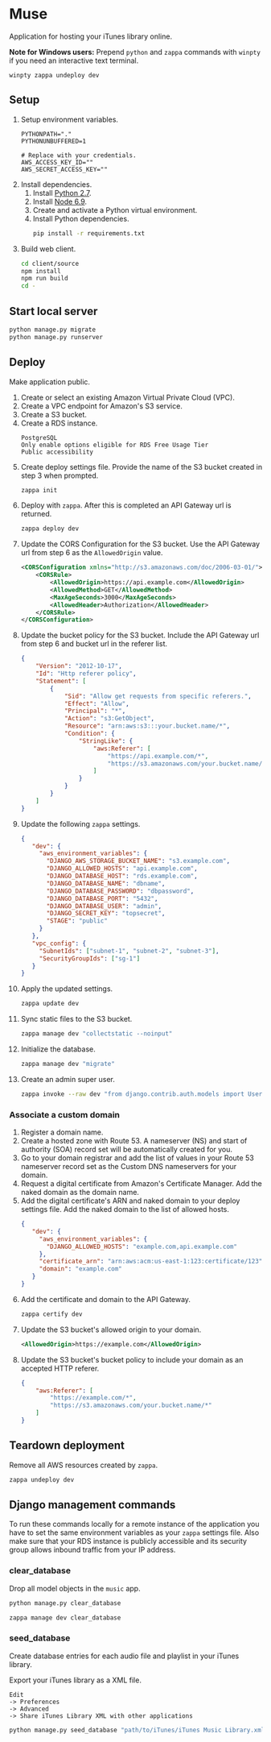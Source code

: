 # Muse

Application for hosting your iTunes library online.

**Note for Windows users:**
Prepend `python` and `zappa` commands with `winpty` if you need an interactive text terminal.

```
winpty zappa undeploy dev
```

## Setup

1. Setup environment variables.
    ```
    PYTHONPATH="."
    PYTHONUNBUFFERED=1
    
    # Replace with your credentials.
    AWS_ACCESS_KEY_ID=""
    AWS_SECRET_ACCESS_KEY=""
    ```
2. Install dependencies.
    1. Install [Python 2.7](https://www.python.org/downloads/).
    2. Install [Node 6.9](https://nodejs.org/en/download/).
    3. Create and activate a Python virtual environment.
    4. Install Python dependencies.
        ```bash
        pip install -r requirements.txt
        ```
3. Build web client.
    ```bash
    cd client/source
    npm install
    npm run build
    cd -
    ```

## Start local server

```bash
python manage.py migrate
python manage.py runserver
```

## Deploy

Make application public.

1. Create or select an existing Amazon Virtual Private Cloud (VPC).
2. Create a VPC endpoint for Amazon's S3 service.
3. Create a S3 bucket.
4. Create a RDS instance.
    ```
    PostgreSQL
    Only enable options eligible for RDS Free Usage Tier
    Public accessibility
    ```
5. Create deploy settings file. Provide the name of the S3 bucket created in step 3 when prompted.
    ```bash
    zappa init
    ```
6. Deploy with `zappa`. After this is completed an API Gateway url is returned.
    ```bash
    zappa deploy dev
    ```
7. Update the CORS Configuration for the S3 bucket. Use the API Gateway url from step 6 as the `AllowedOrigin` value.
    ```xml
    <CORSConfiguration xmlns="http://s3.amazonaws.com/doc/2006-03-01/">
        <CORSRule>
            <AllowedOrigin>https://api.example.com</AllowedOrigin>
            <AllowedMethod>GET</AllowedMethod>
            <MaxAgeSeconds>3000</MaxAgeSeconds>
            <AllowedHeader>Authorization</AllowedHeader>
        </CORSRule>
    </CORSConfiguration>
    ```
8. Update the bucket policy for the S3 bucket. Include the API Gateway url from step 6 and bucket url in the referer list.
    ```json
    {
        "Version": "2012-10-17",
        "Id": "Http referer policy",
        "Statement": [
            {
                "Sid": "Allow get requests from specific referers.",
                "Effect": "Allow",
                "Principal": "*",
                "Action": "s3:GetObject",
                "Resource": "arn:aws:s3:::your.bucket.name/*",
                "Condition": {
                    "StringLike": {
                        "aws:Referer": [
                            "https://api.example.com/*",
                            "https://s3.amazonaws.com/your.bucket.name/*"
                        ]
                    }
                }
            }
        ]
    }
    ```
8. Update the following `zappa` settings.
    ```json
    {
       "dev": {
         "aws_environment_variables": {
           "DJANGO_AWS_STORAGE_BUCKET_NAME": "s3.example.com",
           "DJANGO_ALLOWED_HOSTS": "api.example.com",
           "DJANGO_DATABASE_HOST": "rds.example.com",
           "DJANGO_DATABASE_NAME": "dbname",
           "DJANGO_DATABASE_PASSWORD": "dbpassword",
           "DJANGO_DATABASE_PORT": "5432",
           "DJANGO_DATABASE_USER": "admin",
           "DJANGO_SECRET_KEY": "topsecret",
           "STAGE": "public"
         }
       },
       "vpc_config": {
         "SubnetIds": ["subnet-1", "subnet-2", "subnet-3"],
         "SecurityGroupIds": ["sg-1"]
       }
    }
    ```
9. Apply the updated settings.
    ```bash
    zappa update dev
    ```
10. Sync static files to the S3 bucket.
    ```bash
    zappa manage dev "collectstatic --noinput"
    ```
11. Initialize the database.
    ```bash
    zappa manage dev "migrate"
    ```
12. Create an admin super user.
    ```bash
    zappa invoke --raw dev "from django.contrib.auth.models import User; User.objects.create_superuser('admin', 'admin@example.com', 'password')"
    ```

### Associate a custom domain
1. Register a domain name.
2. Create a hosted zone with Route 53. A nameserver (NS) and start of authority (SOA) record set will be automatically created for you.
3. Go to your domain registrar and add the list of values in your Route 53 nameserver record set as the Custom DNS nameservers for your domain.
4. Request a digital certificate from Amazon's Certificate Manager. Add the naked domain as the domain name.
5. Add the digital certificate's ARN and naked domain to your deploy settings file. Add the naked domain to the list of allowed hosts.
    ```json
    {
       "dev": {
         "aws_environment_variables": {
           "DJANGO_ALLOWED_HOSTS": "example.com,api.example.com"
         },
         "certificate_arn": "arn:aws:acm:us-east-1:123:certificate/123",
         "domain": "example.com"
       }
    }
    ```
6. Add the certificate and domain to the API Gateway.
    ```bash
    zappa certify dev
    ```
7. Update the S3 bucket's allowed origin to your domain.
    ```xml
    <AllowedOrigin>https://example.com</AllowedOrigin>
    ```
8. Update the S3 bucket's bucket policy to include your domain as an accepted HTTP referer.
    ```json
    {
        "aws:Referer": [
            "https://example.com/*",
            "https://s3.amazonaws.com/your.bucket.name/*"
        ]
    }
    ```

## Teardown deployment
Remove all AWS resources created by `zappa`.

```bash
zappa undeploy dev
```

## Django management commands

To run these commands locally for a remote instance of the application you have to set the same environment variables as your `zappa` settings file.
Also make sure that your RDS instance is publicly accessible and its security group allows inbound traffic from your IP address.

### clear_database

Drop all model objects in the `music` app.

```bash
python manage.py clear_database
```
```bash
zappa manage dev clear_database
```

### seed_database

Create database entries for each audio file and playlist in your iTunes library.

Export your iTunes library as a XML file.
```
Edit
-> Preferences
-> Advanced
-> Share iTunes Library XML with other applications
```

```bash
python manage.py seed_database "path/to/iTunes/iTunes Music Library.xml"
```

